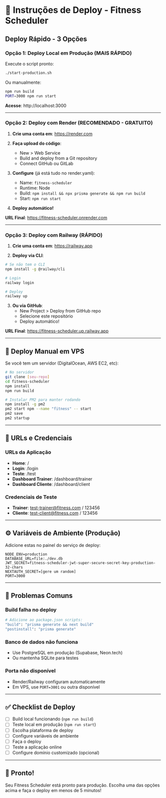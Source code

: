 # 🚀 Instruções de Deploy - Fitness Scheduler

## Deploy Rápido - 3 Opções

### Opção 1: Deploy Local em Produção (MAIS RÁPIDO)

Execute o script pronto:
```bash
./start-production.sh
```

Ou manualmente:
```bash
npm run build
PORT=3000 npm run start
```

**Acesse**: http://localhost:3000

---

### Opção 2: Deploy com Render (RECOMENDADO - GRATUITO)

1. **Crie uma conta em**: https://render.com

2. **Faça upload do código**:
   - New > Web Service
   - Build and deploy from a Git repository
   - Connect GitHub ou GitLab

3. **Configure** (já está tudo no render.yaml):
   - Name: `fitness-scheduler`
   - Runtime: Node
   - Build: `npm install && npx prisma generate && npm run build`
   - Start: `npm run start`

4. **Deploy automático!**

**URL Final**: https://fitness-scheduler.onrender.com

---

### Opção 3: Deploy com Railway (RÁPIDO)

1. **Crie uma conta em**: https://railway.app

2. **Deploy via CLI**:
```bash
# Se não tem o CLI
npm install -g @railway/cli

# Login
railway login

# Deploy
railway up
```

3. **Ou via GitHub**:
   - New Project > Deploy from GitHub repo
   - Selecione este repositório
   - Deploy automático!

**URL Final**: https://fitness-scheduler.up.railway.app

---

## 🎯 Deploy Manual em VPS

Se você tem um servidor (DigitalOcean, AWS EC2, etc):

```bash
# No servidor
git clone [seu-repo]
cd fitness-scheduler
npm install
npm run build

# Instalar PM2 para manter rodando
npm install -g pm2
pm2 start npm --name "fitness" -- start
pm2 save
pm2 startup
```

---

## 📱 URLs e Credenciais

### URLs da Aplicação
- **Home**: /
- **Login**: /login
- **Teste**: /test
- **Dashboard Trainer**: /dashboard/trainer
- **Dashboard Cliente**: /dashboard/client

### Credenciais de Teste
- **Trainer**: test-trainer@fitness.com / 123456
- **Cliente**: test-client@fitness.com / 123456

---

## ⚙️ Variáveis de Ambiente (Produção)

Adicione estas no painel do serviço de deploy:

```env
NODE_ENV=production
DATABASE_URL=file:./dev.db
JWT_SECRET=fitness-scheduler-jwt-super-secure-secret-key-production-32-chars
NEXTAUTH_SECRET=[gere um random]
PORT=3000
```

---

## 🔧 Problemas Comuns

### Build falha no deploy
```bash
# Adicione ao package.json scripts:
"build": "prisma generate && next build"
"postinstall": "prisma generate"
```

### Banco de dados não funciona
- Use PostgreSQL em produção (Supabase, Neon.tech)
- Ou mantenha SQLite para testes

### Porta não disponível
- Render/Railway configuram automaticamente
- Em VPS, use `PORT=3001` ou outra disponível

---

## ✅ Checklist de Deploy

- [ ] Build local funcionando (`npm run build`)
- [ ] Teste local em produção (`npm run start`)
- [ ] Escolha plataforma de deploy
- [ ] Configure variáveis de ambiente
- [ ] Faça o deploy
- [ ] Teste a aplicação online
- [ ] Configure domínio customizado (opcional)

---

## 🎉 Pronto!

Seu Fitness Scheduler está pronto para produção. Escolha uma das opções acima e faça o deploy em menos de 5 minutos!